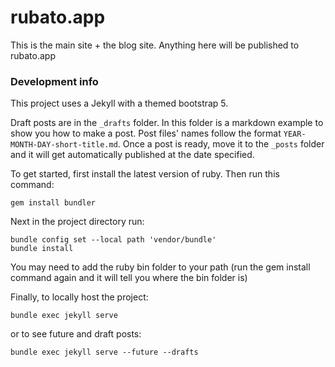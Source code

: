 # rubato.app

This is the main site + the blog site. Anything here will be published to rubato.app

### Development info

This project uses a Jekyll with a themed bootstrap 5.

Draft posts are in the `_drafts` folder. In this folder is a markdown example to show you how to make a post. Post files' names follow the format `YEAR-MONTH-DAY-short-title.md`. Once a post is ready, move it to the `_posts` folder and it will get automatically published at the date specified.

To get started, first install the latest version of ruby. Then run this command:

```shell
gem install bundler
```

Next in the project directory run:

```
bundle config set --local path 'vendor/bundle'
bundle install
```

You may need to add the ruby bin folder to your path (run the gem install command again and it will tell you where the bin folder is)

Finally, to locally host the project:

```
bundle exec jekyll serve
```

or to see future and draft posts:

```
bundle exec jekyll serve --future --drafts
```
